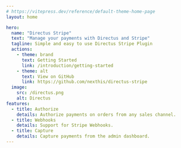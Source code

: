 ```yaml
---
# https://vitepress.dev/reference/default-theme-home-page
layout: home

hero:
  name: "Directus Stripe"
  text: "Manage your payments with Directus and Stripe"
  tagline: Simple and easy to use Directus Stripe Plugin
  actions:
    - theme: brand
      text: Getting Started
      link: /introduction/getting-started
    - theme: alt
      text: View on GitHub
      link: https://github.com/nexthis/directus-stripe
  image:
    src: /directus.png
    alt: Directus
features:
  - title: Authorize
    details: Authorize payments on orders from any sales channel.
  - title: Webhooks
    details: Support for Stripe Webhooks.
  - title: Capture
    details: Capture payments from the admin dashboard.
---
```



<style>
:root {
  --vp-home-hero-name-color: transparent;
  --vp-home-hero-name-background: -webkit-linear-gradient(120deg, #bd34fe 30%, #6455f8);

  --vp-home-hero-image-background-image: linear-gradient(-45deg, #bd34fe 50%, #6455f8 50%);
  --vp-home-hero-image-filter: blur(40px);
}

@media (min-width: 640px) {
  :root {
    --vp-home-hero-image-filter: blur(56px);
  }
}

@media (min-width: 960px) {
  :root {
    --vp-home-hero-image-filter: blur(72px);
  }
}
</style>

